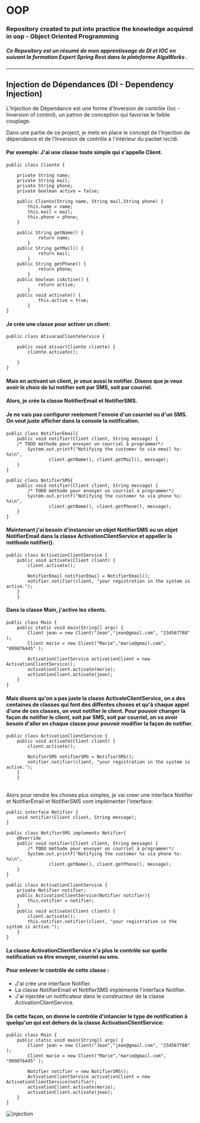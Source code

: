 # OOP
### Repository created to put into practice the knowledge acquired in oop - Object Oriented Programming<br>
##### Ce Repository est un résumé de mon apprentissage de DI et IOC en suivant la formation Expert Spring Rest dans la plateforme AlgaWorks .

---
Injection de Dépendances (DI - Dependency Injection)
---
L'Injection de Dépendance est une forme d'Inversion de contrôle (Ioc - Inversion of control), un patron de conception qui favorise le faible couplage.

Dans une partie de ce project, je mets en place le concept de l'Injection de dépendance et de l'Inversion de contrôle à l'intérieur du packet ioc/di.<br>

#### Par exemple: J'ai une classe toute simple qui s'appelle Client. 
```
public class Cliente {

	private String name;
	private String mail;
	private String phone;
	private boolean active = false;
	
	public Cliente(String name, String mail,String phone) {
		this.name = name;
		this.mail = mail;
		this.phone = phone;
	}

	public String getName() {
			return name;
		}
	public String getMail() {
			return mail;
		}
	public String getPhone() {
			return phone;
		}
	public boolean isActive() {
			return active;
		}
	public void activate() {
			this.active = true;
		}
}
```
#### Je crée une classe pour activer un client:
```
public class AtivacaoClienteService {

	public void ativar(Cliente cliente) {
		cliente.activate();
		
	}
}
```
#### Mais en activant un client, je veux aussi le notifier. Disons que je veux avoir le choix de lui notifier soit par SMS, soit par courriel.
#### Alors, je crée la classe NotifierEmail et NotifierSMS.
#### Je ne vais pas configurer reelement l'envoie d'un courriel ou d'un SMS. On veut juste afficher dans la console la notification.
```
public class NotifierEmail{ 
	public void notifier(Client client, String message) {
	/* TODO méthode pour envoyer un courriel à programmer*/
		System.out.printf("Notifying the customer %s via email %s: %s\n",
				client.getName(), client.getMail(), message);
	}
}
```
```
public class NotifierSMS{
	public void notifier(Client client, String message) {
		/* TODO méthode pour envoyer un courriel à programmer*/
		System.out.printf("Notifying the customer %s via phone %s: %s\n",
				client.getName(), client.getPhone(), message);
	}
}
```
#### Maintenant j'ai besoin d'instancier un objet NotifierSMS ou un objet NotifierEmail dans la classe ActivationClientService et appeller la méthode notifier().

```
public class ActivationClientService {
	public void activate(Client client) {
		client.activate();

		NotifierEmail notifierEmail = NotifierEmail();
		notifier.notifier(client, "your registration in the system is active.");
	}
	}
```
#### Dans la classe Main, j'active les clients. 
```
public class Main {
	public static void main(String[] args) {
		Client jean = new Client("Jean","jean@gmail.com", "234567788" );
		Client marie = new Client("Marie","marie@gmail.com", "099876445" );

		ActivationClientService activationClient = new ActivationClientService();
		activationClient.activate(marie);
		activationClient.activate(jean);
	}
}
```
#### Mais disons qu'on a pas juste la classe ActivateClientService, on a des centaines de classes qui font des diffentes choses et qu'à chaque appel d'une de ces classes, on veut notifier le client. Pour pouvoir changer la façon de notifier le client, soit par SMS, soit par courriel, on va avoir besoin d'aller en chaque classe pour pouvoir modifier la façon de notifier. 
```
public class ActivationClientService {
	public void activate(Client client) {
		client.activate();

		NotifierSMS notifierSMS = NotifierSMS();
		notifier.notifier(client, "your registration in the system is active.");
	}
	}
```
<br> Alors pour rendre les choses plus simples, je vai creer une interface Notifier et NotifierEmail et NotifierSMS vont implémenter l'interface:
```
public interface Notifier { 
	void notifier(Client client, String message);
}
```
```
public class NotifierSMS implements Notifier{
	@Override
	public void notifier(Client client, String message) {
		/* TODO méthode pour envoyer un courriel à programmer*/
		System.out.printf("Notifying the customer %s via phone %s: %s\n",
				client.getName(), client.getPhone(), message);
	}
}
```
```
public class ActivationClientService {
	private Notifier notifier;
	public ActivationClientService(Notifier notifier){
		this.notifier = notifier;
	}
	public void activate(Client client) {
		client.activate();
		this.notifier.notifier(client, "your registration in the system is active.");
	}
}
```
#### La classe ActivationClientService n'a plus le contrôle sur quelle notification va être envoyer, courriel ou sms.
#### Pour enlever le contrôle de cette classe : 
- J'ai crée une interface Notifier.
- La classe NotifierEmail et NotifierSMS implémente l'interface Notifier.
- J'ai injectée un notificateur dans le constructeur de la classe ActivationClientService.
  
#### De cette façon, on donne le contrôle d'intancier le type de notification à quelqu'un qui est dehors de la classe ActivationClientService:
```
public class Main {
	public static void main(String[] args) {
		Client jean = new Client("Jean","jean@gmail.com", "234567788" );
		Client marie = new Client("Marie","marie@gmail.com", "099876445" );

		Notifier notifier = new NotifierSMS();
		ActivationClientService activationClient = new ActivationClientService(notifier);
		activationClient.activate(marie);
		activationClient.activate(jean);
	}
}
```

![injection](https://github.com/miriafassarella/OOP/assets/43910212/d214990b-3a79-4bd9-a46f-c734cc666d3e)
